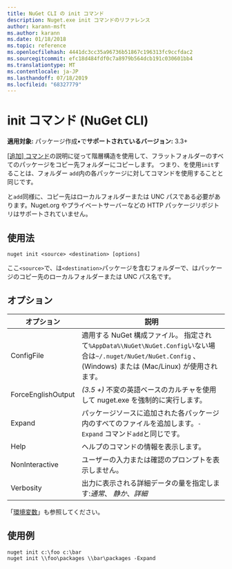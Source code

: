 ```yaml
---
title: NuGet CLI の init コマンド
description: Nuget.exe init コマンドのリファレンス
author: karann-msft
ms.author: karann
ms.date: 01/18/2018
ms.topic: reference
ms.openlocfilehash: 4441dc3cc35a96736b51867c196313fc9ccfdac2
ms.sourcegitcommit: efc18d484fdf0c7a8979b564dcb191c030601bb4
ms.translationtype: MT
ms.contentlocale: ja-JP
ms.lasthandoff: 07/18/2019
ms.locfileid: "68327779"
---
```

# <a name="init-command-nuget-cli"></a>init コマンド (NuGet CLI)

**適用対象:** パッケージ作成&bullet;で**サポートされているバージョン:** 3.3+

[[追加] コマンド](cli-ref-add.md)の説明に従って階層構造を使用して、フラットフォルダーのすべてのパッケージをコピー先フォルダーにコピーします。 つまり、を使用`init`することは、フォルダー `add`内の各パッケージに対してコマンドを使用することと同じです。

と`add`同様に、コピー先はローカルフォルダーまたは UNC パスである必要があります。Nuget.org やプライベートサーバーなどの HTTP パッケージリポジトリはサポートされていません。

## <a name="usage"></a>使用法

```cli
nuget init <source> <destination> [options]
```

ここ`<source>`で、は`<destination>`パッケージを含むフォルダーで、はパッケージのコピー先のローカルフォルダーまたは UNC パス名です。

## <a name="options"></a>オプション

| オプション | 説明 |
| --- | --- |
| ConfigFile | 適用する NuGet 構成ファイル。 指定されて`%AppData%\NuGet\NuGet.Config`いない場合は`~/.nuget/NuGet/NuGet.Config` 、(Windows) または (Mac/Linux) が使用されます。|
| ForceEnglishOutput | *(3.5 +)* 不変の英語ベースのカルチャを使用して nuget.exe を強制的に実行します。 |
| Expand | パッケージソースに追加された各パッケージ内のすべてのファイルを追加します。`-Expand` コマンド`add`と同じです。 |
| Help | ヘルプのコマンドの情報を表示します。 |
| NonInteractive | ユーザーの入力または確認のプロンプトを表示しません。 |
| Verbosity | 出力に表示される詳細データの量を指定します:*通常*、 *静か*、*詳細* |

「[環境変数](cli-ref-environment-variables.md)」も参照してください。

## <a name="examples"></a>使用例

```cli
nuget init c:\foo c:\bar
nuget init \\foo\packages \\bar\packages -Expand
```
